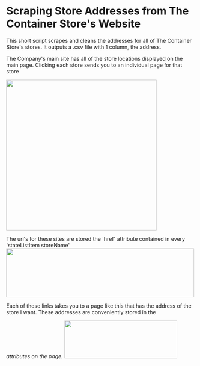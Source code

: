 # Scraping Store Addresses from The Container Store's Website

This short script scrapes and cleans the addresses for all of The Container Store's stores. It outputs a .csv file with 1 column, the address. 


The Company's main site has all of the store locations displayed on the main page. Clicking each store sends you to an individual page for that store

<img src="https://user-images.githubusercontent.com/38504767/54851673-1a96cb80-4cc1-11e9-9b23-8a3850702349.png" height="400">


The url's for these sites are stored the 'href' attribute contained in every 'stateListItem storeName' 
<img src="https://user-images.githubusercontent.com/38504767/54852259-bb39bb00-4cc2-11e9-879b-25c41d0cfbb2.png" height="130" width = "500">

Each of these links takes you to a page like this that has the address of the store I want. These addresses are conveniently stored in the <address> attributes on the page.
<img src="https://user-images.githubusercontent.com/38504767/54852421-3f8c3e00-4cc3-11e9-8daf-aaf9ca14c02d.png" height="100" width = "300">

